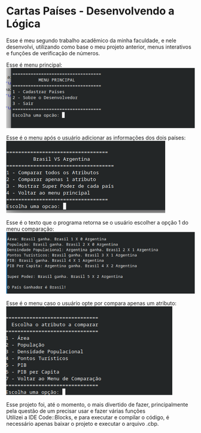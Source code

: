 <h1>Cartas Países - Desenvolvendo a Lógica</h1>
Esse é meu segundo trabalho acadêmico da minha faculdade, e nele desenvolvi, utilizando como base o meu projeto anterior, menus interativos e funções de verificação de números. 
<p></p>
Esse é menu principal:
<img src="imagens/1.png" alt="Menu Principal">
<p></p>
Esse é o menu após o usuário adicionar as informações dos dois países:
<img src="imagens/2.png" alt="Menu de Comparaçãol">
<p></p>
Esse é o texto que o programa retorna se o usuário escolher a opção 1 do menu comparação:
<img src="imagens/3.png" alt="Todos os Atributos">
<p></p>
Esse é o menu caso o usuário opte por compara apenas um atributo:
<img src="imagens/4.png" alt="atributo">
<p></p>
Esse projeto foi, até o momento, o mais divertido de fazer, principalmente pela questão de um precisar usar e fazer várias funções
<br>
Utilizei a IDE Code::Blocks, e para executar e compilar o código, é necessário apenas baixar o projeto e executar o arquivo .cbp.
